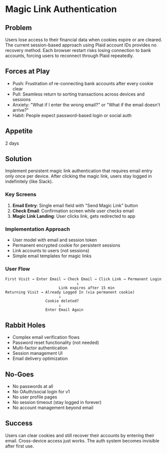 # Magic Link Authentication

## Problem
Users lose access to their financial data when cookies expire or are cleared. The current session-based approach using Plaid account IDs provides no recovery method. Each browser restart risks losing connection to bank accounts, forcing users to reconnect through Plaid repeatedly.

## Forces at Play
- Push: Frustration of re-connecting bank accounts after every cookie clear
- Pull: Seamless return to sorting transactions across devices and sessions
- Anxiety: "What if I enter the wrong email?" or "What if the email doesn't arrive?"
- Habit: People expect password-based login or social auth

## Appetite
2 days

## Solution
Implement persistent magic link authentication that requires email entry only once per device. After clicking the magic link, users stay logged in indefinitely (like Slack).

### Key Screens
1. **Email Entry**: Single email field with "Send Magic Link" button
2. **Check Email**: Confirmation screen while user checks email
3. **Magic Link Landing**: User clicks link, gets redirected to app

### Implementation Approach
- User model with email and session token
- Permanent encrypted cookie for persistent sessions
- Link accounts to users (not sessions)
- Simple email templates for magic links

### User Flow
```
First Visit → Enter Email → Check Email → Click Link → Permanent Login
                                ↓
                        Link expires after 15 min
Returning Visit → Already Logged In (via permanent cookie)
                        ↓
                  Cookie deleted?
                        ↓
                  Enter Email Again
```

## Rabbit Holes
- Complex email verification flows
- Password reset functionality (not needed)
- Multi-factor authentication
- Session management UI
- Email delivery optimization

## No-Goes
- No passwords at all
- No OAuth/social login for v1
- No user profile pages
- No session timeout (stay logged in forever)
- No account management beyond email

## Success
Users can clear cookies and still recover their accounts by entering their email. Cross-device access just works. The auth system becomes invisible after first use.
